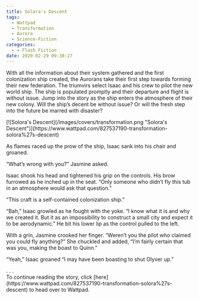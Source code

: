 ```yaml
---
title: Solora's Descent
tags:
  - Wattpad
  - Transformation
  - Aurora
  - Science-Fiction
categories:
  - - Flash Fiction
date: 2020-02-29 09:38:27
---
```


With all the information about their system gathered and the first colonization ship created, the Aurorans take their first step towards forming their new federation. The triumvirs select Isaac and his crew to pilot the new world ship. The ship is populated promptly and their departure and flight is without issue. Jump into the story as the ship enters the atmosphere of their new colony.<!-- more --> Will the ship’s decent be without issue? Or will the fresh step into the future be marred with disaster?

<div class="center">[![Solora's Descent](/images/covers/transformation.png "Solora's Descent")](https://www.wattpad.com/827537190-transformation-solora%27s-descent)</div>

As flames raced up the prow of the ship, Isaac sank into his chair and groaned.

“What’s wrong with you?” Jasmine asked.

Isaac shook his head and tightened his grip on the controls. His brow furrowed as he inched up in the seat. “Only someone who didn’t fly this tub in an atmosphere would ask that question.”

“This craft is a self-contained colonization ship.”

“Bah,” Isaac growled as he fought with the yoke. “I know what it is and why we created it. But it as an impossibility to construct a small city and expect it to be aerodynamic.” He bit his lower lip as the control pulled to the left.

With a grin, Jasmine crooked her finger. “Weren’t you the pilot who claimed you could fly anything?” She chuckled and added, “I’m fairly certain that was you, making the boast to Quinn.”

“Yeah,” Isaac groaned “I may have been boasting to shut Olyver up.”

<div class="center story-ellipses">
.
.
.
</div><div class="center">To continue reading the story, click [here](https://www.wattpad.com/827537190-transformation-solora%27s-descent) to head over to Wattpad.</div>